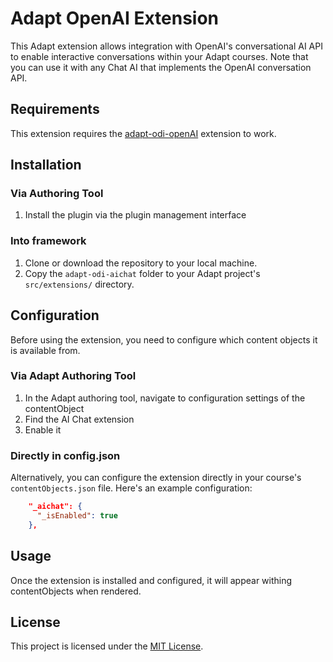 # Adapt OpenAI Extension

This Adapt extension allows integration with OpenAI's conversational AI API to enable interactive conversations within your Adapt courses. Note that you can use it with any Chat AI that implements the OpenAI conversation API.

## Requirements

This extension requires the [adapt-odi-openAI](https://github.com/theodi/adapt-odi-openAI) extension to work.

## Installation

### Via Authoring Tool

1. Install the plugin via the plugin management interface

### Into framework

1. Clone or download the repository to your local machine.
2. Copy the `adapt-odi-aichat` folder to your Adapt project's `src/extensions/` directory.

## Configuration

Before using the extension, you need to configure which content objects it is available from.

### Via Adapt Authoring Tool

1. In the Adapt authoring tool, navigate to configuration settings of the contentObject
2. Find the AI Chat extension
3. Enable it

### Directly in config.json

Alternatively, you can configure the extension directly in your course's `contentObjects.json` file. Here's an example configuration:

```json
    "_aichat": {
      "_isEnabled": true
    },
```

## Usage

Once the extension is installed and configured, it will appear withing contentObjects when rendered.

## License

This project is licensed under the [MIT License](LICENSE).